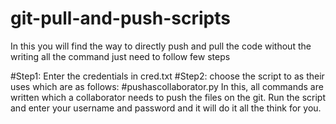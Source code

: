 # git-pull-and-push-scripts

In this you will find the way to directly push and pull the code without the writing all the command just need to follow few steps

#Step1: Enter the credentials in cred.txt
#Step2: choose the script to as their uses which are as follows:
  #pushascollaborator.py
  In this, all commands are written which a collaborator needs to push the files on the git.
  Run the script and enter your username and password and it will do it all the think for you.
